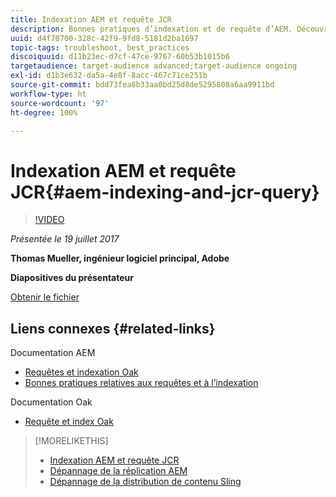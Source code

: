 ```yaml
---
title: Indexation AEM et requête JCR
description: Bonnes pratiques d’indexation et de requête d’AEM. Découvrez comment résoudre les problèmes de requête dans AEM, et comment configurer et gérer les index.
uuid: d4f70700-328c-42f9-9fd8-5181d2ba1697
topic-tags: troubleshoot, best_practices
discoiquuid: d11b23ec-d7cf-47ce-9767-60b53b1015b6
targetaudience: target-audience advanced;target-audience ongoing
exl-id: d1b3e632-da5a-4e8f-8acc-467c71ce251b
source-git-commit: bdd73fea8b33aa0bd25d8de5295808a6aa9911bd
workflow-type: ht
source-wordcount: '97'
ht-degree: 100%

---
```


# Indexation AEM et requête JCR{#aem-indexing-and-jcr-query}

>[!VIDEO](https://video.tv.adobe.com/v/19133/?quality=9)

*Présentée le 19 juillet 2017*

**Thomas Mueller, ingénieur logiciel principal, Adobe**

**Diapositives du présentateur**

[Obtenir le fichier](assets/aem-gems-aem-indexing-and-jcr-query.pdf)

## Liens connexes {#related-links}

Documentation AEM

* [Requêtes et indexation Oak](https://docs.adobe.com/docs/en/aem/6-3/deploy/platform/queries-and-indexing.html)
* [Bonnes pratiques relatives aux requêtes et à l’indexation](https://docs.adobe.com/docs/en/aem/6-3/deploy/best-practices/best-practices-for-queries-and-indexing.html)

Documentation Oak

* [Requête et index Oak](https://experienceleague.adobe.com/docs/experience-manager-65/deploying/deploying/queries-and-indexing.html?lang=fr)

<!--
[Get back to the Overview](https://helpx.adobe.com/experience-manager/kt/eseminars/gems/aem-index.html)
-->

>[!MORELIKETHIS]
>
>* [Indexation AEM et requête JCR](aem-indexing-jcr-query.md)
>* [Dépannage de la réplication AEM](aem-troubleshooting-aem-replication.md)
>* [Dépannage de la distribution de contenu Sling](aem-troubleshooting-sling.md)

<!-- 
>* linking to helpx, removed for now [Adobe Experience Manager: AEM 6.x Maintenance Tasks](https://helpx.adobe.com/experience-manager/kt/eseminars/ccoo-aem-Aug-register.html)
-->
